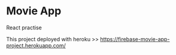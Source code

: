 # Movie App

React practise

This project deployed with heroku >> https://firebase-movie-app-project.herokuapp.com/
